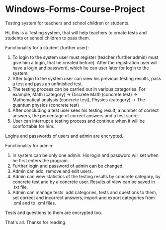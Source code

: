 # Windows-Forms-Course-Project
Testing system for teachers and school children or students.

Hi, this is a Testing system, that will help teachers to create tests and students or school children to pass them.

Functionality for a student (further user):
  1. To login to the system user must register (teacher (further admin) must give him a login, that he created before). 
     After the registration user will have a login and password, which he can user later for login to the system.
  2. After login to the system user can view his previous testing results, pass a test and pass an unfinished test.
  3. The testing process can be carried out in various categories. For example, Math (category) -> Discrete Math (concrete test) ->
     Mathematical analysis (concrete test), Physics (category) -> The quantum physics (concrete test)
  4. After concluding a test user sees his testing result, a number of correct answers, the percentage of correct answers and a test score.
  5. User can interrupt a testing process and continue when it will be comfortable for him.
  
Logins and passwords of users and admin are encrypted.

Functionality for admin:
  1. In system can be only one admin. His login and password will set when he first enters the program.
  2. Further login and password of admin can be changed.
  3. Admin can add, remove and edit users.
  4. Admin can view statistics of the testing results by concrete category, by concrete test and by a concrete user. Results of view can
     be saved in .txt file.
  5. Admin can manage tests: add categories, tests and questions to them, set correct and incorrect answers, import and export categories
     from .xml and to .xml files.
     
Tests and questions to them are encrypted too.

That's all. Thanks for reading.
